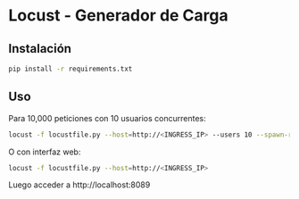 # Locust - Generador de Carga

## Instalación
```bash
pip install -r requirements.txt
```

## Uso
Para 10,000 peticiones con 10 usuarios concurrentes:
```bash
locust -f locustfile.py --host=http://<INGRESS_IP> --users 10 --spawn-rate 2 --run-time 5m --headless
```

O con interfaz web:
```bash
locust -f locustfile.py --host=http://<INGRESS_IP>
```
Luego acceder a http://localhost:8089

